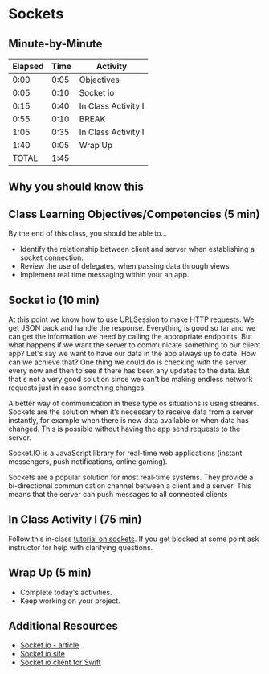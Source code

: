 # Sockets

## Minute-by-Minute

| **Elapsed** | **Time**  | **Activity**              |
| ----------- | --------- | ------------------------- |
| 0:00        | 0:05      | Objectives                |
| 0:05        | 0:10      | Socket io                 |
| 0:15        | 0:40      | In Class Activity I       |
| 0:55        | 0:10      | BREAK                     |
| 1:05        | 0:35      | In Class Activity I       |
| 1:40        | 0:05      | Wrap Up                   |
| TOTAL       | 1:45      |                           |

## Why you should know this



## Class Learning Objectives/Competencies (5 min)

By the end of this class, you should be able to...
- Identify the relationship between client and server when establishing a socket connection.
- Review the use of delegates, when passing data through views.
- Implement real time messaging within your an app.

## Socket io (10 min)

At this point we know how to use URLSession to make HTTP requests. We get JSON back and handle the response. Everything is good so far and we can get the information we need by calling the appropriate endpoints. But what happens if we want the server to communicate something to our client app? Let's say we want to have our data in the app always up to date. How can we achieve that? One thing we could do is checking with the server every now and then to see if there has been any updates to the data. But that's not a very good solution since we can't be making endless network requests just in case something changes.

A better way of communication in these type os situations is using streams.  Sockets are the solution when it’s necessary to receive data from a server instantly, for example when there is new data available or when data has changed. This is possible without having the app send requests to the server.

Socket.IO is a JavaScript library for real-time web applications (instant messengers, push notifications, online gaming).

Sockets are a popular solution for most real-time systems. They provide a bi-directional communication channel between a client and a server. This means that the server can push messages to all connected clients

## In Class Activity I (75 min)

Follow this in-class [tutorial on sockets](https://github.com/matthewharrilal/Make-ChatRooms-Tutorial). If you get blocked at some point ask instructor for help with clarifying questions.

## Wrap Up (5 min)

- Complete today's activities.
- Keep working on your project.

## Additional Resources
- [Socket.io - article](https://medium.com/cr8resume/working-with-socket-io-in-ios-swift-3-ca1cb5153576)
- [Socket io site](https://socket.io)
- [Socket io client for Swift](https://github.com/socketio/socket.io-client-swift)
